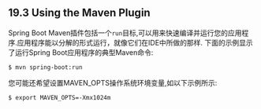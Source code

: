 ## 19.3 Using the Maven Plugin
Spring Boot Maven插件包括一个`run`目标,可以用来快速编译并运行您的应用程序.应用程序能以分解的形式运行，就像它们在IDE中所做的那样.
下面的示例显示了运行Spring Boot应用程序的典型Maven命令:
```
$ mvn spring-boot:run
```
您可能还希望设置MAVEN_OPTS操作系统环境变量,如以下示例所示:
```
$ export MAVEN_OPTS=-Xmx1024m
```